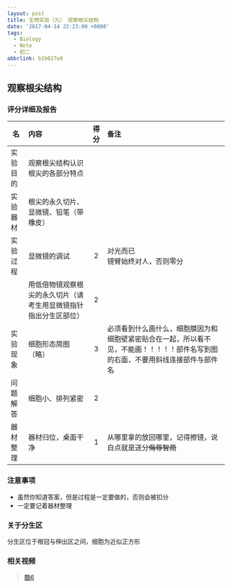 ```yaml
---
layout: post
title: 生物实验（九） 观察根尖结构
date: '2017-04-14 22:23:00 +0800'
tags:
  - Biology
  - Note
  - 初二
abbrlink: b2b027e0
---
```


## 观察根尖结构

### 评分详细及报告

| 名 | 内容 | 得分 | 备注 |
| -------- |:----------- |:---------:|:-------------- |
| 实验目的 | 观察根尖结构认识根尖的各部分特点 | | |
| 实验器材 | 根尖的永久切片、显微镜、铅笔（带橡皮） | | |
| 实验过程 | 显微镜的调试 | 2 | 对光而已 </br>镜臂始终对人，否则零分 |
| | 用低倍物镜观察根尖的永久切片（请考生用显微镜指针指出分生区部位） | 2 |  |
| 实验现象 | 细胞形态简图（略） | 3 |必须看到什么画什么，细胞膜因为和细胞壁紧密贴合在一起，所以看不见，不能画！！！！！部件名写到图的右面，不要用斜线连接部件与部件名 |
| 问题解答 | 细胞小、排列紧密 | 2 | |
| 器材整理 | 器材归位，桌面干净 | 1 | 从哪里拿的放回哪里，记得擦镜，说白点就是送分~~侮辱智商~~|

### 注意事项

* 虽然你知道答案，但是过程是一定要做的，否则会被扣分
* 一定要记着器材整理

### 关于分生区

分生区位于根冠与伸出区之间，细胞为近似正方形


### 相关视频

> [酷6](http://v.ku6.com/show/MgX_jpiFFvJiOCdIPrINFg...html)
